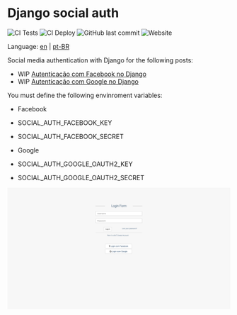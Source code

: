 # Django social auth

![CI Tests](https://github.com/matheusvanzan/django-social-auth/workflows/CI%20Tests/badge.svg?branch=master)
![CI Deploy](https://github.com/matheusvanzan/django-social-auth/workflows/CI%20Deploy/badge.svg)
![GitHub last commit](https://img.shields.io/github/last-commit/matheusvanzan/django-social-auth)
![Website](https://img.shields.io/website?down_color=red&down_message=offline&up_color=green&up_message=online&url=https%3A%2F%2Fdjango.umcodigo.com)

Language: [en](/README.md) | [pt-BR](/README.pt.md)


Social media authentication with Django for the following posts:

- WIP [Autenticação com Facebook no Django](http://umcodigo.com/autenticacao-com-facebook-no-django/?from=github)
- WIP [Autenticação com Google no Django](http://umcodigo.com/autenticacao-com-google-no-django/?from=github)


You must define the following envinroment variables:

- Facebook
 - SOCIAL_AUTH_FACEBOOK_KEY
 - SOCIAL_AUTH_FACEBOOK_SECRET

- Google
 - SOCIAL_AUTH_GOOGLE_OAUTH2_KEY
 - SOCIAL_AUTH_GOOGLE_OAUTH2_SECRET


![login screen](/img/screen.png)